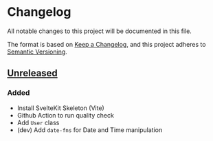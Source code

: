 # Changelog

All notable changes to this project will be documented in this file.

The format is based on [Keep a Changelog](https://keepachangelog.com/en/1.0.0/),
and this project adheres to [Semantic Versioning](https://semver.org/spec/v2.0.0.html).

## [Unreleased]

### Added

- Install SvelteKit Skeleton (Vite)
- Github Action to run quality check
- Add `User` class
- (dev) Add `date-fns` for Date and Time manipulation

[unreleased]: https://github.com/jycouet/Fuzo/compare/main...HEAD
